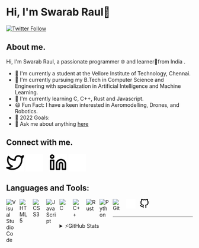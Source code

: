 # Hi, I'm Swarab Raul👋

[![Twitter Follow](https://img.shields.io/twitter/follow/SwarabRaul?color=1DA1F2&logo=Twitter&style=for-the-badge)](https://twitter.com/intent/follow?original_referer=https%3A%2F%2Fgithub.com%2FSwarabRaul&screen_name=SwarabRaul)

## About me.

Hi, I'm Swarab Raul, a passionate programmer 🌐 and learner📕from India .

- 🏫 I'm currently a student at the Vellore Institute of Technology, Chennai.
- 📖 I'm currently pursuing my B.Tech in Computer Science and Engineering with specialization in Artificial Intelligence and Machine Learning.
- 🌱 I'm currently learning C, C++, Rust and Javascript.
- 😄 Fun Fact: I have a keen interested in Aeromodelling, Drones, and Robotics.
- 🥅 2022 Goals:
- 💬 Ask me about anything [here](https://github.com/SwarabRaul/SwarabRaul/issues)

<!--
### Spotify Playing 🎧

[![Spotify](https://novatorem-layark23.vercel.app/api/spotify)](https://open.spotify.com/user/Swarab_Raul)
-->

## Connect with me.

<!-- [![website](svg/globe-light.svg)](#gh-light-mode-only)
[![website](svg/globe-dark.svg)](#gh-dark-mode-only)-->

[![website](./svg/twitter-light.svg)](https://twitter.com/swarabraul#gh-light-mode-only)
[![website](./svg/twitter-dark.svg)](https://twitter.com/swarabraul#gh-dark-mode-only)
&nbsp;&nbsp;
[![website](./svg/linkedin-light.svg)](https://www.linkedin.com/in/swarab-raul-186106235#gh-light-mode-only)
[![website](./svg/linkedin-dark.svg)](https://www.linkedin.com/in/swarab-raul-186106235#gh-dark-mode-only)

## Languages and Tools:

<img align="left" alt="Visual Studio Code" width="26px" src="https://cdn.jsdelivr.net/gh/devicons/devicon/icons/vscode/vscode-original.svg" style="padding-right:10px;" />
<img align="left" alt="HTML5" width="26px" src="https://cdn.jsdelivr.net/gh/devicons/devicon/icons/html5/html5-original.svg" style="padding-right:10px;" />
<img align="left" alt="CSS3" width="26px" src="https://cdn.jsdelivr.net/gh/devicons/devicon/icons/css3/css3-original.svg" style="padding-right:10px;" />
<img align="left" alt="JavaScript" width="26px" src="https://cdn.jsdelivr.net/gh/devicons/devicon/icons/javascript/javascript-original.svg" style="padding-right:10px;" />
<img align="left" alt="C" width="26px" src="https://cdn.jsdelivr.net/gh/devicons/devicon/icons/c/c-original.svg" style="padding-right:10px;" />
<img align="left" alt="C++" width="26px" src="https://cdn.jsdelivr.net/gh/devicons/devicon/icons/cplusplus/cplusplus-original.svg" style="padding-right:10px;" />
<img align="left" alt="Rust" width="26px" src="https://cdn.jsdelivr.net/gh/devicons/devicon/icons/rust/rust-plain.svg" style="padding-right:10px;" />
<img align="left" alt="Python" width="26px" src="https://cdn.jsdelivr.net/gh/devicons/devicon/icons/python/python-original.svg" style="padding-right:10px;" />
<img align="left" alt="Git" width="26px" src="https://cdn.jsdelivr.net/gh/devicons/devicon/icons/git/git-original.svg" style="padding-right:10px;" />

[<img align="left" alt="Github" width="26px" src="svg/github-dark.svg" style="padding-right:10px;" />](#gh-dark-mode-only)
[<img align="left" alt="Github" width="26px" src="svg/github-light.svg" style="padding-right:10px;" />](#gh-light-mode-only)
<br />
<br />

---

<details>
<summary>⚡GitHub Stats</summary>

![Swarab's GitHub stats](https://github-readme-stats.vercel.app/api?username=SwarabRaul&show_icons=true&theme=radical)

</details>

[website]: https://swarabraul.github.io/
[twitter]: https://twitter.com/swarabraul
